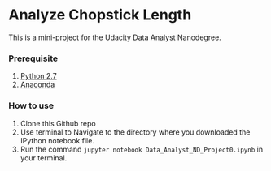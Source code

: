 # Analyze Chopstick Length
This is a mini-project for the Udacity Data Analyst Nanodegree.

### Prerequisite
1. [Python 2.7](https://www.python.org/download/releases/2.7/)
2. [Anaconda](https://www.continuum.io/downloads)

### How to use
1. Clone this Github repo
2. Use terminal to Navigate to the directory where you downloaded the IPython notebook file.
3. Run the command `jupyter notebook Data_Analyst_ND_Project0.ipynb` in your terminal.
